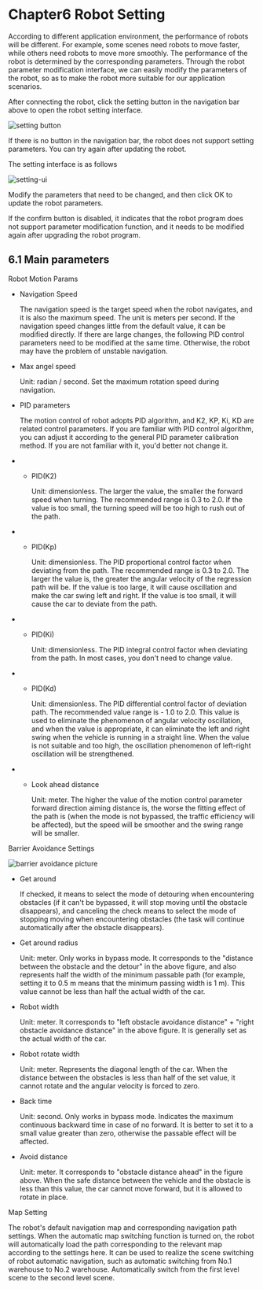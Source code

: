 # Chapter6 Robot Setting

According to different application environment, the performance of robots will be different. For example, some scenes need robots to move faster, while others need robots to move more smoothly. The performance of the robot is determined by the corresponding parameters. Through the robot parameter modification interface, we can easily modify the parameters of the robot, so as to make the robot more suitable for our application scenarios.

After connecting the robot, click the setting button in the navigation bar above to open the robot setting interface.

![setting button](images/parms-btn.png)

If there is no button in the navigation bar, the robot does not support setting parameters. You can try again after updating the robot.

The setting interface is as follows

![setting-ui](images/params.png)

Modify the parameters that need to be changed, and then click OK to update the robot parameters.

If the confirm button is disabled, it indicates that the robot program does not support parameter modification function, and it needs to be modified again after upgrading the robot program.

## 6.1 Main parameters 

Robot Motion Params

- Navigation Speed

  The navigation speed is the target speed when the robot navigates, and it is also the maximum speed. The unit is meters per second. If the navigation speed changes little from the default value, it can be modified directly. If there are large changes, the following PID control parameters need to be modified at the same time. Otherwise, the robot may have the problem of unstable navigation.

- Max angel speed

  Unit: radian / second. Set the maximum rotation speed during navigation.

- PID parameters

  The motion control of robot adopts PID algorithm, and K2, KP, Ki, KD are related control parameters. If you are familiar with PID control algorithm, you can adjust it according to the general PID parameter calibration method. If you are not familiar with it, you'd better not change it.

- - PID(K2)

    Unit: dimensionless. The larger the value, the smaller the forward speed when turning. The recommended range is 0.3 to 2.0. If the value is too small, the turning speed will be too high to rush out of the path.

- - PID(Kp)

    Unit: dimensionless. The PID proportional control factor when deviating from the path. The recommended range is 0.3 to 2.0. The larger the value is, the greater the angular velocity of the regression path will be. If the value is too large, it will cause oscillation and make the car swing left and right. If the value is too small, it will cause the car to deviate from the path.

- - PID(Ki)

    Unit: dimensionless. The PID integral control factor when deviating from the path. In most cases, you don't need to change value.

- - PID(Kd)

    Unit: dimensionless. The PID differential control factor of deviation path. The recommended value range is - 1.0 to 2.0. This value is used to eliminate the phenomenon of angular velocity oscillation, and when the value is appropriate, it can eliminate the left and right swing when the vehicle is running in a straight line. When the value is not suitable and too high, the oscillation phenomenon of left-right oscillation will be strengthened.

- - Look ahead distance

    Unit: meter. The higher the value of the motion control parameter forward direction aiming distance is, the worse the fitting effect of the path is (when the mode is not bypassed, the traffic efficiency will be affected), but the speed will be smoother and the swing range will be smaller.

Barrier Avoidance Settings

![barrier avoidance picture](/images/obstacles.jpg)

- Get around

  If checked, it means to select the mode of detouring when encountering obstacles (if it can't be bypassed, it will stop moving until the obstacle disappears), and canceling the check means to select the mode of stopping moving when encountering obstacles (the task will continue automatically after the obstacle disappears).

- Get around radius

  Unit: meter. Only works in bypass mode. It corresponds to the "distance between the obstacle and the detour" in the above figure, and also represents half the width of the minimum passable path (for example, setting it to 0.5 m means that the minimum passing width is 1 m). This value cannot be less than half the actual width of the car.

- Robot width

  Unit: meter. It corresponds to "left obstacle avoidance distance" + "right obstacle avoidance distance" in the above figure. It is generally set as the actual width of the car.

- Robot rotate width

  Unit: meter. Represents the diagonal length of the car. When the distance between the obstacles is less than half of the set value, it cannot rotate and the angular velocity is forced to zero.

- Back time

  Unit: second. Only works in bypass mode. Indicates the maximum continuous backward time in case of no forward. It is better to set it to a small value greater than zero, otherwise the passable effect will be affected.

- Avoid distance

  Unit: meter. It corresponds to "obstacle distance ahead" in the figure above. When the safe distance between the vehicle and the obstacle is less than this value, the car cannot move forward, but it is allowed to rotate in place.

Map Setting

The robot's default navigation map and corresponding navigation path settings. When the automatic map switching function is turned on, the robot will automatically load the path corresponding to the relevant map according to the settings here. It can be used to realize the scene switching of robot automatic navigation, such as automatic switching from No.1 warehouse to No.2 warehouse. Automatically switch from the first level scene to the second level scene.